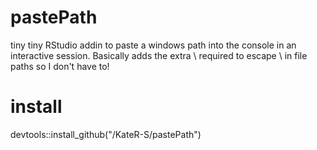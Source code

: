 # pastePath
tiny tiny RStudio addin to paste a windows path into the console in an interactive session.
Basically adds the extra \ required to escape \ in file paths so I don't have to!

# install
devtools::install_github("/KateR-S/pastePath")
